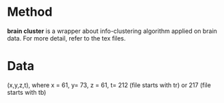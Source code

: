 # Method
**brain cluster** is a wrapper about info-clustering algorithm applied on brain data. For more detail, refer to the tex files.

# Data
(x,y,z,t), where x = 61, y= 73, z = 61, t= 212 (file starts with tr) or 217 (file starts with tb)


